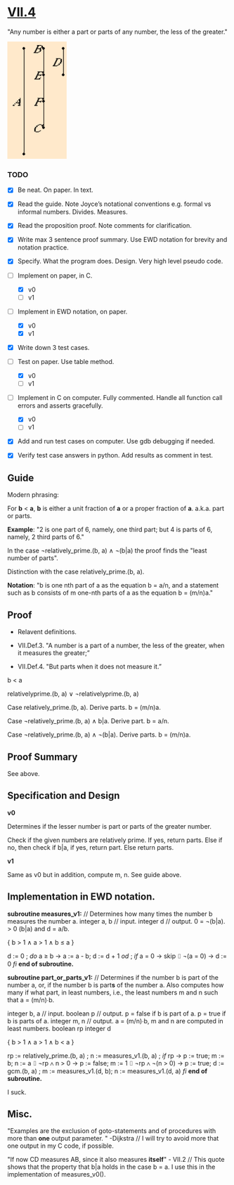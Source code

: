 # [VII.4](https://mathcs.clarku.edu/~djoyce/java/elements/bookVII/propVII4.html)

"Any number is either a part or parts of any number, the less of the greater."

![VII.4 figure](./VII.4.png)

### TODO

* [x] Be neat. On paper. In text.
* [x] Read the guide. Note Joyce’s notational conventions e.g. formal vs informal numbers. Divides. Measures.
* [x] Read the proposition proof. Note comments for clarification.
* [x] Write max 3 sentence proof summary. Use EWD notation for brevity and notation practice.
* [x] Specify. What the program does. Design. Very high level pseudo code.
* [ ] Implement on paper, in C. 
  * [x] v0 
  * [ ] v1
* [ ] Implement in EWD notation, on paper.
  * [x] v0 
  * [x] v1
* [x] Write down 3 test cases.
* [ ] Test on paper. Use table method.
  * [x] v0 
  * [ ] v1
* [ ] Implement in C on computer. Fully commented. Handle all function call errors and asserts gracefully.
  * [x] v0 
  * [ ] v1
* [x] Add and run test cases on computer. Use gdb debugging if needed.
* [x] Verify test case answers in python. Add results as comment in test.



## Guide 

Modern phrasing:

For **b** < **a**, 
**b** is either a unit fraction of **a** or a proper fraction of **a**. a.k.a. part or parts.

**Example**: "2 is one part of 6, namely, one third part; but 4 is parts of 6, namely, 2 third parts of 6."

In the case ¬relatively_prime.(b, a) ∧ ¬(b|a) the proof finds the "least number of parts".

Distinction with the case relatively_prime.(b, a).

**Notation**: "b is one nth part of a as the equation b = a/n, and a statement such as b consists of m one-nth parts of a as the equation b = (m/n)a."

## Proof 

* Relavent definitions.

 * VII.Def.3. "A number is a part of a number, the less of the greater, when it measures the greater;”

 * VII.Def.4. "But parts when it does not measure it.”
 
b < a

relativelyprime.(b, a) ∨ ¬relativelyprime.(b, a)

Case relatively_prime.(b, a). Derive parts. b = (m/n)a.

Case ¬relatively_prime.(b, a) ∧ b|a. Derive part. b = a/n.

Case ¬relatively_prime.(b, a) ∧ ¬(b|a). Derive parts. b = (m/n)a.


## Proof Summary

See above.

## Specification and Design

**v0**

Determines if the lesser number is part or parts of the greater number.

Check if the given numbers are relatively prime. If yes, return parts.
Else if no, then check if b|a, if yes, return part. Else return parts.

**v1**

Same as v0 but in addition, compute m, n. See guide above.

## Implementation in EWD notation.

**subroutine measures_v1:**
// Determines how many times the number b measures the number a.
integer a, b // input.
integer d // output. 0 = ¬(b|a). > 0 (b|a) and d = a/b.

{ b > 1 ∧ a > 1 ∧ b ≤ a }

d := 0
; _do_ a ≥ b → 
  a := a - b; d := d + 1
_od_
; _if_ a = 0 → skip
⌷ ¬(a = 0) → d := 0
_fi_
**end of subroutine.**

**subroutine part_or_parts_v1:**
// Determines if the number b is part of the number a, or, if the number b is part**s** of the number a. Also computes how many if what part, in least numbers, i.e., the least numbers m and n such that a = (m/n)∙b.


integer b, a // input.
boolean p // output. p = false if b is part of a. p = true if b is parts of a.
integer m, n // output. a = (m/n)∙b, m and n are computed in least numbers.
boolean rp
integer d

{ b > 1 ∧ a > 1 ∧ b < a }

rp := relatively_prime.(b, a)
; n := measures_v1.(b, a)
; _if_ rp → p := true; m := b; n := a
⌷ ¬rp ∧ n > 0 → p := false; m := 1
⌷ ¬rp ∧ ¬(n > 0) → p := true; d := gcm.(b, a)
; m := measures_v1.(d, b); n := measures_v1.(d, a)
_fi_
**end of subroutine.**

I suck.

## Misc.

"Examples are the exclusion of goto-statements and of procedures with more than **one** output parameter. " -Dijkstra // I will try to avoid more that one output in my C code, if possible.

"If now CD measures AB, since it also measures **itself**" - VII.2 // This quote shows that the property that b|a holds in the case b = a. I use this in the implementation of measures_v0().

